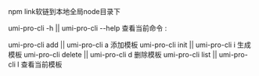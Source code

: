 npm link软链到本地全局node目录下

umi-pro-cli -h || umi-pro-cli --help 查看当前命令 :

umi-pro-cli add || umi-pro-cli a 添加模板
umi-pro-cli init || umi-pro-cli i 生成模板
umi-pro-cli delete || umi-pro-cli d 删除模板
umi-pro-cli list || umi-pro-cli l 查看当前模板

